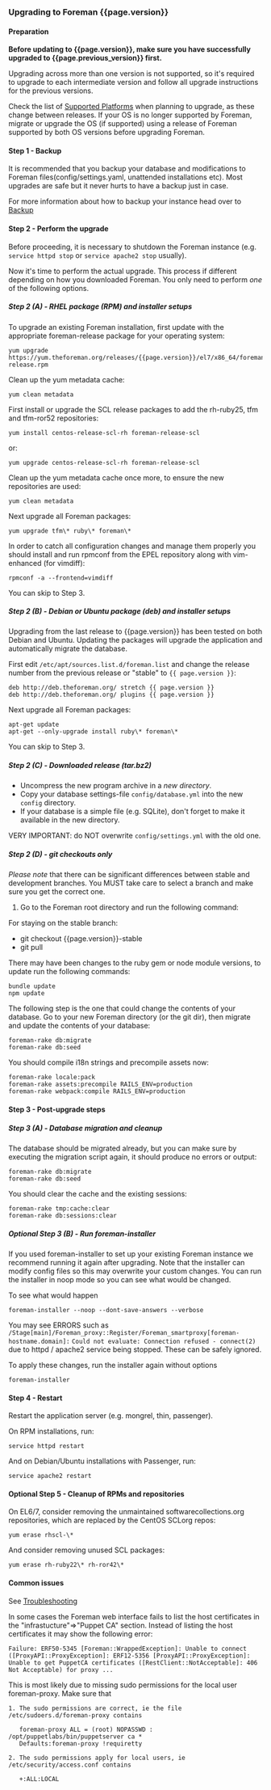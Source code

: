 
### Upgrading to Foreman {{page.version}}

#### Preparation

**Before updating to {{page.version}}, make sure you have successfully upgraded to {{page.previous_version}} first.**

Upgrading across more than one version is not supported, so it's required to upgrade to each
intermediate version and follow all upgrade instructions for the previous versions.

Check the list of [Supported Platforms](manuals/{{page.version}}/index.html#3.1.1SupportedPlatforms)
when planning to upgrade, as these change between releases. If your OS is no
longer supported by Foreman, migrate or upgrade the OS (if supported) using a
release of Foreman supported by both OS versions before upgrading Foreman.

#### Step 1 - Backup

It is recommended that you backup your database and modifications to Foreman
files(config/settings.yaml, unattended installations etc).  Most upgrades are
safe but it never hurts to have a backup just in case.

For more information about how to backup your instance head over to
[Backup](manuals/{{page.version}}/index.html#5.5.1Backup)

#### Step 2 - Perform the upgrade

Before proceeding, it is necessary to shutdown the Foreman instance (e.g.
`service httpd stop` or `service apache2 stop` usually).

Now it's time to perform the actual upgrade.  This process if different
depending on how you downloaded Foreman.  You only need to perform *one* of
the following options.

##### Step 2 (A) - RHEL package (RPM) and installer setups

To upgrade an existing Foreman installation, first update with the
appropriate foreman-release package for your operating system:

    yum upgrade https://yum.theforeman.org/releases/{{page.version}}/el7/x86_64/foreman-release.rpm

Clean up the yum metadata cache:

    yum clean metadata

First install or upgrade the SCL release packages to add the rh-ruby25, tfm and tfm-ror52 repositories:

    yum install centos-release-scl-rh foreman-release-scl

or:

    yum upgrade centos-release-scl-rh foreman-release-scl

Clean up the yum metadata cache once more, to ensure the new repositories are used:

    yum clean metadata

Next upgrade all Foreman packages:

    yum upgrade tfm\* ruby\* foreman\*


In order to catch all configuration changes and manage them properly you should install and run
rpmconf from the EPEL repository along with vim-enhanced (for vimdiff):

    rpmconf -a --frontend=vimdiff

You can skip to Step 3.

##### Step 2 (B) - Debian or Ubuntu package (deb) and installer setups

Upgrading from the last release to {{page.version}} has been tested on both
Debian and Ubuntu. Updating the packages will upgrade the application and
automatically migrate the database.

First edit `/etc/apt/sources.list.d/foreman.list` and change the release
number from the previous release or "stable" to `{{ page.version }}`:

    deb http://deb.theforeman.org/ stretch {{ page.version }}
    deb http://deb.theforeman.org/ plugins {{ page.version }}

Next upgrade all Foreman packages:

    apt-get update
    apt-get --only-upgrade install ruby\* foreman\*

You can skip to Step 3.

##### Step 2 (C) - Downloaded release (tar.bz2)

- Uncompress the new program archive in a *new directory*.
- Copy your database settings-file `config/database.yml` into the new `config` directory.
- If your database is a simple file (e.g. SQLite), don't forget to make it available in the new directory.

VERY IMPORTANT: do NOT overwrite `config/settings.yml` with the old one.

##### Step 2 (D) - git checkouts only

*Please note* that there can be significant differences between stable and
development branches.  You MUST take care to select a branch and make sure you
get the correct one.

1. Go to the Foreman root directory and run the following command:

For staying on the stable branch:

- git checkout {{page.version}}-stable
- git pull

There may have been changes to the ruby gem or node module versions, to update
run the following commands:

    bundle update
    npm update

The following step is the one that could change the contents of your database.
Go to your new Foreman directory (or the git dir), then migrate and update the
contents of your database:

    foreman-rake db:migrate
    foreman-rake db:seed

You should compile i18n strings and precompile assets now:

    foreman-rake locale:pack
    foreman-rake assets:precompile RAILS_ENV=production
    foreman-rake webpack:compile RAILS_ENV=production

#### Step 3 - Post-upgrade steps

##### Step 3 (A) - Database migration and cleanup

The database should be migrated already, but you can make sure by executing the
migration script again, it should produce no errors or output:

    foreman-rake db:migrate
    foreman-rake db:seed

You should clear the cache and the existing sessions:

    foreman-rake tmp:cache:clear
    foreman-rake db:sessions:clear

##### Optional Step 3 (B) - Run foreman-installer

If you used foreman-installer to set up your existing Foreman instance we
recommend running it again after upgrading. Note that the installer can
modify config files so this may overwrite your custom changes. You can run
the installer in noop mode so you can see what would be changed.

To see what would happen

    foreman-installer --noop --dont-save-answers --verbose

You may see ERRORS such as `/Stage[main]/Foreman_proxy::Register/Foreman_smartproxy[foreman-hostname.domain]:` `Could not evaluate: Connection refused - connect(2)` due to httpd / apache2 service being stopped.  These can be safely ignored.

To apply these changes, run the installer again without options

    foreman-installer

#### Step 4 - Restart

Restart the application server (e.g. mongrel, thin, passenger).

On RPM installations, run:

    service httpd restart

And on Debian/Ubuntu installations with Passenger, run:

    service apache2 restart

#### Optional Step 5 - Cleanup of RPMs and repositories

On EL6/7, consider removing the unmaintained softwarecollections.org
repositories, which are replaced by the CentOS SCLorg repos:

    yum erase rhscl-\*

And consider removing unused SCL packages:

    yum erase rh-ruby22\* rh-ror42\*

#### Common issues

See
[Troubleshooting](http://projects.theforeman.org/projects/foreman/wiki/Troubleshooting)

In some cases the Foreman web interface fails to list the host certificates in the "infrastucture"=>"Puppet CA" section. Instead of listing the host certificates it may show the following error:

    Failure: ERF50-5345 [Foreman::WrappedException]: Unable to connect ([ProxyAPI::ProxyException]: ERF12-5356 [ProxyAPI::ProxyException]: Unable to get PuppetCA certificates ([RestClient::NotAcceptable]: 406 Not Acceptable) for proxy ...

This is most likely due to missing sudo permissions for the local user foreman-proxy. Make sure that

    1. The sudo permissions are correct, ie the file /etc/sudoers.d/foreman-proxy contains

       foreman-proxy ALL = (root) NOPASSWD : /opt/puppetlabs/bin/puppetserver ca *
       Defaults:foreman-proxy !requiretty

    2. The sudo permissions apply for local users, ie /etc/security/access.conf contains

       +:ALL:LOCAL

